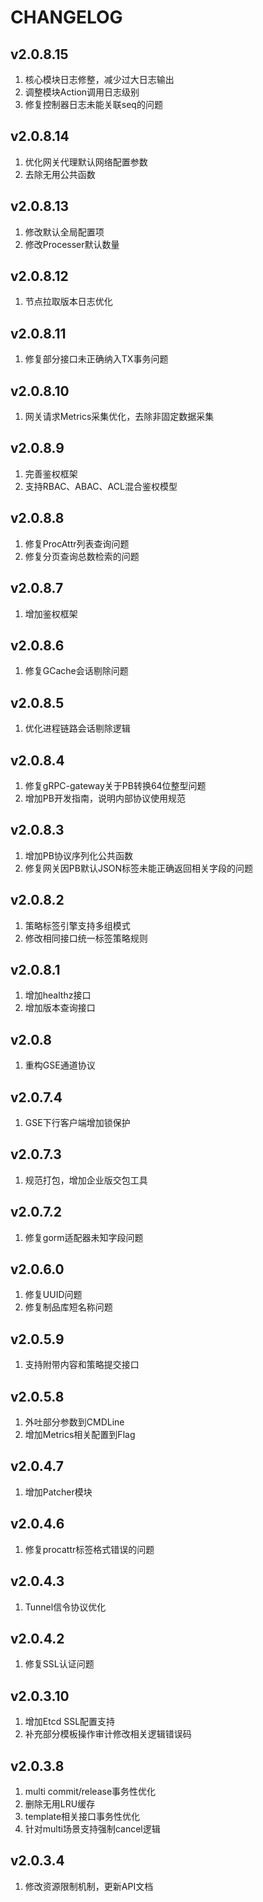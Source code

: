 # CHANGELOG

## v2.0.8.15

1. 核心模块日志修整，减少过大日志输出
2. 调整模块Action调用日志级别
3. 修复控制器日志未能关联seq的问题

## v2.0.8.14

1. 优化网关代理默认网络配置参数
2. 去除无用公共函数

## v2.0.8.13

1. 修改默认全局配置项
2. 修改Processer默认数量

## v2.0.8.12

1. 节点拉取版本日志优化

## v2.0.8.11

1. 修复部分接口未正确纳入TX事务问题

## v2.0.8.10

1. 网关请求Metrics采集优化，去除非固定数据采集

## v2.0.8.9

1. 完善鉴权框架
2. 支持RBAC、ABAC、ACL混合鉴权模型

## v2.0.8.8

1. 修复ProcAttr列表查询问题
2. 修复分页查询总数检索的问题

## v2.0.8.7

1. 增加鉴权框架

## v2.0.8.6

1. 修复GCache会话剔除问题

## v2.0.8.5

1. 优化进程链路会话剔除逻辑

## v2.0.8.4

1. 修复gRPC-gateway关于PB转换64位整型问题
2. 增加PB开发指南，说明内部协议使用规范

## v2.0.8.3

1. 增加PB协议序列化公共函数
2. 修复网关因PB默认JSON标签未能正确返回相关字段的问题

## v2.0.8.2

1. 策略标签引擎支持多组模式
2. 修改相同接口统一标签策略规则

## v2.0.8.1

1. 增加healthz接口
2. 增加版本查询接口

## v2.0.8

1. 重构GSE通道协议

## v2.0.7.4

1. GSE下行客户端增加锁保护

## v2.0.7.3

1. 规范打包，增加企业版交包工具

## v2.0.7.2

1. 修复gorm适配器未知字段问题

## v2.0.6.0

1. 修复UUID问题
2. 修复制品库短名称问题

## v2.0.5.9

1. 支持附带内容和策略提交接口

## v2.0.5.8

1. 外吐部分参数到CMDLine
2. 增加Metrics相关配置到Flag

## v2.0.4.7

1. 增加Patcher模块

## v2.0.4.6

1. 修复procattr标签格式错误的问题

## v2.0.4.3

1. Tunnel信令协议优化

## v2.0.4.2

1. 修复SSL认证问题

## v2.0.3.10

1. 增加Etcd SSL配置支持
2. 补充部分模板操作审计修改相关逻辑错误码

## v2.0.3.8

1. multi commit/release事务性优化
2. 删除无用LRU缓存
3. template相关接口事务性优化
4. 针对multi场景支持强制cancel逻辑

## v2.0.3.4

1. 修改资源限制机制，更新API文档
